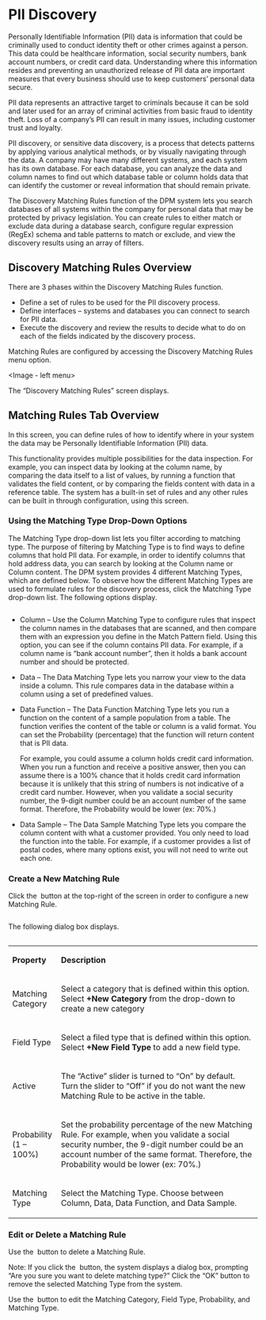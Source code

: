 # PII Discovery

Personally Identifiable Information (PII) data is information that could be criminally used to conduct identity theft or other crimes against a person. This data could be healthcare information, social security numbers, bank account numbers, or credit card data. Understanding where this information resides and preventing an unauthorized release of PII data are important measures that every business should use to keep customers’ personal data secure.

PII data represents an attractive target to criminals because it can be sold and later used for an array of criminal activities from basic fraud to identity theft. Loss of a company’s PII can result in many issues, including customer trust and loyalty.

PII discovery, or sensitive data discovery, is a process that detects patterns by applying various analytical methods, or by visually navigating through the data. A company may have many different systems, and each system has its own database. For each database, you can analyze the data and column names to find out which database table or column holds data that can identify the customer or reveal information that should remain private. 

The Discovery Matching Rules function of the DPM system lets you search databases of all systems within the company for personal data that may be protected by privacy legislation. You can create rules to either match or exclude data during a database search, configure regular expression (RegEx) schema and table patterns to match or exclude, and view the discovery results using an array of filters.

## Discovery Matching Rules Overview

There are 3 phases within the Discovery Matching Rules function.

- Define a set of rules to be used for the PII discovery process.
- Define interfaces – systems and databases you can connect to search for PII data.
- Execute the discovery and review the results to decide what to do on each of the fields indicated by the discovery process.

Matching Rules are configured by accessing the Discovery Matching Rules menu option.

<Image - left menu>

The “Discovery Matching Rules” screen displays.

## Matching Rules Tab Overview

<image-MatchingRulesTab>

In this screen, you can define rules of how to identify where in your system the data may be Personally Identifiable Information (PII) data. 

This functionality provides multiple possibilities for the data inspection. For example, you can inspect data by looking at the column name, by comparing the data itself to a list of values, by running a function that validates the field content, or by comparing the fields content with data in a reference table. The system has a built-in set of rules and any other rules can be built in through configuration, using this screen.

###  Using the Matching Type Drop-Down Options

The Matching Type drop-down list lets you filter according to matching type. The purpose of filtering by Matching Type is to find ways to define columns that hold PII data. For example, in order to identify columns that hold address data, you can search by looking at the Column name or Column content. The DPM system provides 4 different Matching Types, which are defined below. To observe how the different Matching Types are used to formulate rules for the discovery process, click the Matching Type drop-down list. The following options display.

<image>

- Column – Use the Column Matching Type to configure rules that inspect the column names in the databases that are scanned, and then compare them with an expression you define in the Match Pattern field. Using this option, you can see if the column contains PII data. For example, if a column name is “bank account number”, then it holds a bank account number and should be protected. 
- Data – The Data Matching Type lets you narrow your view to the data inside a column. This rule compares data in the database within a column using a set of predefined values. 
- Data Function – The Data Function Matching Type lets you run a function on the content of a sample population from a table. The function verifies the content of the table or column is a valid format. You can set the Probability (percentage) that the function will return content that is PII data.  

  For example, you could assume a column holds credit card information. When you run a function and receive a positive answer, then you can assume there is a 100% chance that it holds credit card information because it is unlikely that this string of numbers is not indicative of a credit card number. However, when you validate a social security number, the 9-digit number could be an account number of the same format. Therefore, the Probability would be lower (ex: 70%.)
- Data Sample – The Data Sample Matching Type lets you compare the column content with what a customer provided. You only need to load the function into the table. For example, if a customer provides a list of postal codes, where many options exist, you will not need to write out each one.

### Create a New Matching Rule

Click the <image> button at the top-right of the screen in order to configure a new Matching Rule.

<image>

The following dialog box displays.

<image>

<table>
<tbody>
<tr>
<td width="85">
<p><strong>Property</strong></p>
</td>
<td width="785">
<p><strong>Description</strong></p>
</td>
</tr>
<tr>
<td width="85">
<p> Matching  Category</p>
</td>
<td width="785">
<p>Select a category that is defined within this  option. Select <b>+New Category</b> from the drop-down to create a new category</p>
</td>
</tr>
<tr>
<td width="85">
<p>Field Type</p>
</td>
<td width="785">
<p>Select a filed type that  is defined within this option. Select <b>+New Field Type</b> to add a new field  type.</p>
</td>
</tr>
<tr>
<td width="85">
<p>Active</p>
</td>
<td width="785">
<p>The “Active” slider is  turned to “On” by default. Turn the slider to “Off” if you do not want the  new Matching Rule to be active in the table. </p>
</td>
</tr>
<tr>
<td width="85">
<p> Probability (1 – 100%)</p>
</td>
<td width="785">
<p>Set the probability  percentage of the new Matching Rule. For example, when you validate a social  security number, the 9-digit number could be an account number of the same  format. Therefore, the Probability would be lower (ex: 70%.)</p>
</td>
</tr>
<tr>
<td width="85">
<p>Matching  Type</p>
</td>
<td width="785">
<p>Select the Matching Type.  Choose between Column, Data, Data Function, and Data Sample.</p>
</td>
</tr>
</tbody>
</table>

### Edit or Delete a Matching Rule

Use the <image> button to delete a Matching Rule. 

Note: If you click the <image> button, the system displays a dialog box, prompting “Are you sure you want to delete matching type?” Click the “OK” button to remove the selected Matching Type from the system.

Use the <image> button to edit the Matching Category, Field Type, Probability, and Matching Type.


